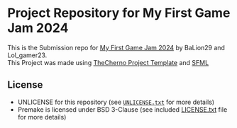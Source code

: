 # Project Repository for My First Game Jam 2024
This is the Submission repo for [My First Game Jam 2024](https://itch.io/jam/my-first-game-jam-2024) by BaLion29 and Lol_gamer23.   
This Project was made using [TheCherno Project Template](https://github.com/TheCherno/ProjectTemplate) and [SFML](https://sfml-dev.org)

## License
- UNLICENSE for this repository (see [`UNLICENSE.txt`](UNLICENSE.txt) for more details)
- Premake is licensed under BSD 3-Clause (see included [LICENSE.txt](Vendor/Binaries/Premake/LICENSE.txt) file for more details)